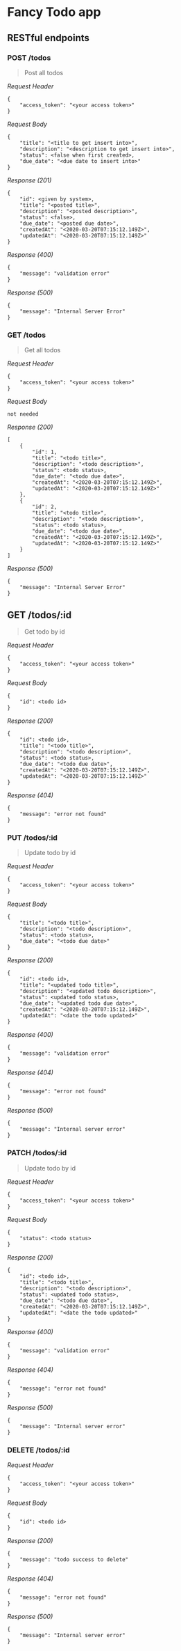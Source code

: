 # Fancy Todo app

## RESTful endpoints

### POST /todos

> Post all todos

_Request Header_
```
{
    "access_token": "<your access token>"
}
```

_Request Body_
```
{
    "title": "<title to get insert into>",
    "description": "<description to get insert into>",
    "status": <false when first created>,
    "due_date": "<due date to insert into>"
}
```

_Response (201)_
```
{
    "id": <given by system>,
    "title": "<posted title>",
    "description": "<posted description>",
    "status": <false>,
    "due_date": "<posted due date>",
    "createdAt": "<2020-03-20T07:15:12.149Z>",
    "updatedAt": "<2020-03-20T07:15:12.149Z>"
}
```

_Response (400)_
```
{
    "message": "validation error"
}
```

_Response (500)_
```
{
    "message": "Internal Server Error"
}
```

### GET /todos

> Get all todos

_Request Header_
```
{
    "access_token": "<your access token>"
}
```

_Request Body_
```
not needed
```

_Response (200)_
```
[
    {
        "id": 1,
        "title": "<todo title>",
        "description": "<todo description>",
        "status": <todo status>,
        "due_date": "<todo due date>",
        "createdAt": "<2020-03-20T07:15:12.149Z>",
        "updatedAt": "<2020-03-20T07:15:12.149Z>"
    },
    {
        "id": 2,
        "title": "<todo title>",
        "description": "<todo description>",
        "status": <todo status>,
        "due_date": "<todo due date>",
        "createdAt": "<2020-03-20T07:15:12.149Z>",
        "updatedAt": "<2020-03-20T07:15:12.149Z>"  
    }
]
```

_Response (500)_
```
{
    "message": "Internal Server Error"
}
```

## GET /todos/:id

> Get todo by id

_Request Header_
```
{
    "access_token": "<your access token>"
}
```

_Request Body_
```
{
    "id": <todo id>
}
```

_Response (200)_
```
{
    "id": <todo id>,
    "title": "<todo title>",
    "description": "<todo description>",
    "status": <todo status>,
    "due_date": "<todo due date>",
    "createdAt": "<2020-03-20T07:15:12.149Z>",
    "updatedAt": "<2020-03-20T07:15:12.149Z>"
}
```

_Response (404)_
```
{
    "message": "error not found"
}
```

### PUT /todos/:id

> Update todo by id

_Request Header_
```
{
    "access_token": "<your access token>"
}
```

_Request Body_
```
{
    "title": "<todo title>",
    "description": "<todo description>",
    "status": <todo status>,
    "due_date": "<todo due date>"
}
```

_Response (200)_
```
{
    "id": <todo id>,
    "title": "<updated todo title>",
    "description": "<updated todo description>",
    "status": <updated todo status>,
    "due_date": "<updated todo due date>",
    "createdAt": "<2020-03-20T07:15:12.149Z>",
    "updatedAt": "<date the todo updated>"
}
```

_Response (400)_
```
{
    "message": "validation error"
}
```

_Response (404)_
```
{
    "message": "error not found"
}
```

_Response (500)_
```
{
    "message": "Internal server error"
}
```

### PATCH /todos/:id

> Update todo by id

_Request Header_
```
{
    "access_token": "<your access token>"
}
```

_Request Body_
```
{
    "status": <todo status>
}
```

_Response (200)_
```
{
    "id": <todo id>,
    "title": "<todo title>",
    "description": "<todo description>",
    "status": <updated todo status>,
    "due_date": "<todo due date>",
    "createdAt": "<2020-03-20T07:15:12.149Z>",
    "updatedAt": "<date the todo updated>"
}
```

_Response (400)_
```
{
    "message": "validation error"
}
```

_Response (404)_
```
{
    "message": "error not found"
}
```

_Response (500)_
```
{
    "message": "Internal server error"
}
```

### DELETE /todos/:id

_Request Header_
```
{
    "access_token": "<your access token>"
}
```

_Request Body_
```
{
    "id": <todo id>
}
```

_Response (200)_
```
{
    "message": "todo success to delete"
}
```

_Response (404)_
```
{
    "message": "error not found"
}
```

_Response (500)_
```
{
    "message": "Internal server error"
}
```